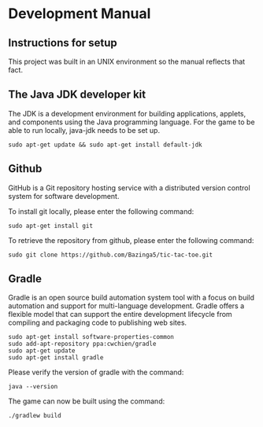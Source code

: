Development Manual
========================

Instructions for setup
---------------------------
This project was built in an UNIX environment so the manual reflects that fact. 


The Java JDK developer kit
---------------------------------
The JDK is a development environment for building applications, applets, and components using the Java programming language. For the game to be able to run locally, java-jdk needs to be set up.

```
sudo apt-get update && sudo apt-get install default-jdk
```


Github
--------------
GitHub is a Git repository hosting service with a distributed version control system for software development.  

To install git locally, please enter the following command:
```
sudo apt-get install git
```
To retrieve the repository from github, please enter the following command:
```
sudo git clone https://github.com/Bazinga5/tic-tac-toe.git
```

Gradle
---------------
Gradle is an open source build automation system tool with a focus on build automation and support for multi-language development. Gradle offers a flexible model that can support the entire development lifecycle from compiling and packaging code to publishing web sites. 
```
sudo apt-get install software-properties-common
sudo add-apt-repository ppa:cwchien/gradle
sudo apt-get update
sudo apt-get install gradle
```
Please verify the version of gradle with the command:
```
java --version
```
The game can now be built using the command:
```
./gradlew build
```
